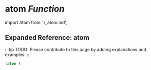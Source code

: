 # **atom** *Function*

import Atom from './_atom.md';

<Atom />

## Expanded Reference: atom

:::tip
TODO: Please contribute to this page by adding explanations and examples
:::

```lisp
(atom )
```
